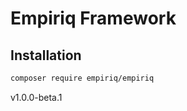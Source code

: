 Empiriq Framework
===

Installation
---

```bash
composer require empiriq/empiriq
```

v1.0.0-beta.1